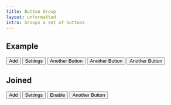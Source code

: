 ```yaml
---
title: Button Group
layout: unformatted
intro: Groups a set of buttons
---
```


<h2 class="h2">Example</h2>

<div class="button-group">
  <button class="button">
    <span class="button__icon fas fa-plus" aria-hidden="true"></span>
    <span>Add</span>
  </button>
  <button class="button">
    <span class="button__icon fas fa-cog" aria-hidden="true"></span>
    <span>Settings</span>
  </button>
  <button class="button">
    <span>Another Button</span>
  </button>
  <button class="button">
    <span>Another Button</span>
  </button>
  <button class="button">
    <span>Another Button</span>
  </button>
</div>

<h2 class="h2">Joined</h2>

<div class="button-group button-group--joined">
  <button class="button">
    <span class="button__icon fas fa-plus" aria-hidden="true"></span>
    <span>Add</span>
  </button>
  <button class="button is-active">
    <span class="button__icon fas fa-cog" aria-hidden="true"></span>
    <span>Settings</span>
  </button>
  <button class="button">
    <span>Enable</span>
  </button>
  <button class="button">
    <span>Another Button</span>
  </button>
</div>